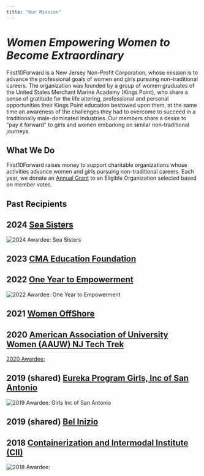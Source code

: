 ```yaml
---
title: "Our Mission"
---
```


# _Women Empowering Women to Become Extraordinary_
 
First10Forward is a New Jersey Non-Profit Corporation, whose mission is to advance the professional goals of women and girls pursuing 
non-traditional careers. The organization was founded by a group of women graduates of the United States Merchant Marine 
Academy (Kings Point), who share a sense of gratitude for the life altering, professional and personal opportunities their Kings Point 
education bestowed upon them, at the same time an awareness of the challenges they had to overcome to succeed in a traditionally 
male-dominated industries. Our members share a desire to "pay it forward" to girls and women embarking on similar non-traditional journeys.
 
## What We Do

First10Forward raises money to support charitable organizations whose activities advance women and girls pursuing non-traditional careers.
Each year, we donate an [Annual Grant](../annual-grant) to an Eligible Organization selected based on member votes.

## Past Recipients

## 2024 [Sea Sisters](https://www.seasisters.org/)
![2024 Awardee: Sea Sisters](img/photos/24-grantee_2.jpg)

## 2023 [CMA Education Foundation](https://cma-edu.org)
<!-- ![2023 Awardee: ]() -->

## 2022 [One Year to Empowerment](https://oneyeartoempowerment.org/)
![2022 Awardee: One Year to Empowerment](img/photos/22-grantee.jpg)

## 2021 [Women OffShore](https://womenoffshore.org/)
<!-- ![2021 Awardee: Women Offshore]() -->

## 2020 [American Association of University Women (AAUW) NJ Tech Trek](https://www.aauw.org/resources/programs/tech-trek/)
[2020 Awardee: ](img/photos/20-grantee.png)

## 2019 (shared) [Eureka Program Girls, Inc of San Antonio](https://www.girlsincsa.org/)
![2019 Awardee: Girls Inc of San Antonio](img/photos/21-grantee.jpg)

## 2019 (shared) [Bel Inizio](https://bel-inizio.org/)

## 2018 [Containerization and Intermodal Institute (CII)](https://www.containerization.org/scholarships)
![2018 Awardee: ](img/photos/18-grantee.jpg)

<!-- 2017 []() -->


